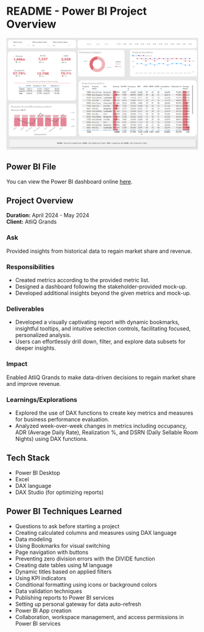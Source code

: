# README - Power BI Project Overview

![Power BI Dashboard](https://github.com/Charith-1/Business_and_Data_Intelligence_Hospatalitiy_Domain/blob/main/Datasets/Screenshot%202024-07-05%20115855.png)


## Power BI File
You can view the Power BI dashboard online [here](https://app.powerbi.com/view?r=eyJrIjoiYTZlOGMwMzYtNDk2ZC00OThhLTk4N2ItMmI3MzhmYjFjZDJjIiwidCI6ImUxNGU3M2ViLTUyNTEtNDM4OC04ZDY3LThmOWYyZTJkNWE0NiIsImMiOjEwfQ%3D%3D).

## Project Overview

**Duration:** April 2024 - May 2024  
**Client:** AtliQ Grands

### Ask
Provided insights from historical data to regain market share and revenue.

### Responsibilities
- Created metrics according to the provided metric list.
- Designed a dashboard following the stakeholder-provided mock-up.
- Developed additional insights beyond the given metrics and mock-up.

### Deliverables
- Developed a visually captivating report with dynamic bookmarks, insightful tooltips, and intuitive selection controls, facilitating focused, personalized analysis. 
- Users can effortlessly drill down, filter, and explore data subsets for deeper insights.

### Impact
Enabled AtliQ Grands to make data-driven decisions to regain market share and improve revenue.

### Learnings/Explorations
- Explored the use of DAX functions to create key metrics and measures for business performance evaluation.
- Analyzed week-over-week changes in metrics including occupancy, ADR (Average Daily Rate), Realization %, and DSRN (Daily Sellable Room Nights) using DAX functions.

## Tech Stack
- Power BI Desktop
- Excel
- DAX language
- DAX Studio (for optimizing reports)

## Power BI Techniques Learned
- Questions to ask before starting a project
- Creating calculated columns and measures using DAX language
- Data modeling
- Using Bookmarks for visual switching
- Page navigation with buttons
- Preventing zero division errors with the DIVIDE function
- Creating date tables using M language
- Dynamic titles based on applied filters
- Using KPI indicators
- Conditional formatting using icons or background colors
- Data validation techniques
- Publishing reports to Power BI services
- Setting up personal gateway for data auto-refresh
- Power BI App creation
- Collaboration, workspace management, and access permissions in Power BI services
